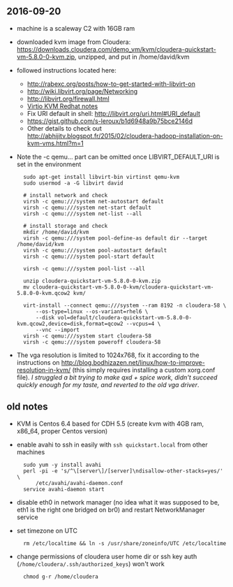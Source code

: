 ## 2016-09-20

* machine is a scaleway C2 with 16GB ram

* downloaded kvm image from Cloudera: <https://downloads.cloudera.com/demo_vm/kvm/cloudera-quickstart-vm-5.8.0-0-kvm.zip>, unzipped, and put in /home/david/kvm

* followed instructions located here:
    * <http://rabexc.org/posts/how-to-get-started-with-libvirt-on>
    * <http://wiki.libvirt.org/page/Networking> 
    * <http://libvirt.org/firewall.html>
    * [Virtio KVM Redhat notes](https://access.redhat.com/documentation/en-US/Red_Hat_Enterprise_Linux/6/html/Virtualization_Host_Configuration_and_Guest_Installation_Guide/form-Virtualization_Host_Configuration_and_Guest_Installation_Guide-Para_virtualized_drivers-Using_KVM_para_virtualized_drivers_for_existing_devices.html)
    * Fix URI default in shell: <http://libvirt.org/uri.html#URI_default>
    * <https://gist.github.com/s-leroux/b1d6948a9b75bce2146d>
    * Other details to check out <http://abhijitv.blogspot.fr/2015/02/cloudera-hadoop-installation-on-kvm-vms.html?m=1>


* Note the -c qemu... part can be omitted once LIBVIRT_DEFAULT_URI is set in the environment

        sudo apt-get install libvirt-bin virtinst qemu-kvm
        sudo usermod -a -G libvirt david
        
        # install network and check
        virsh -c qemu:///system net-autostart default
        virsh -c qemu:///system net-start default
        virsh -c qemu:///system net-list --all
        
        # install storage and check
        mkdir /home/david/kvm
        virsh -c qemu:///system pool-define-as default dir --target /home/david/kvm
        virsh -c qemu:///system pool-autostart default
        virsh -c qemu:///system pool-start default

        virsh -c qemu:///system pool-list --all
        
        unzip cloudera-quickstart-vm-5.8.0-0-kvm.zip
        mv cloudera-quickstart-vm-5.8.0-0-kvm/cloudera-quickstart-vm-5.8.0-0-kvm.qcow2 kvm/
        
        virt-install --connect qemu:///system --ram 8192 -n cloudera-58 \
            --os-type=linux --os-variant=rhel6 \
            --disk vol=default/cloudera-quickstart-vm-5.8.0-0-kvm.qcow2,device=disk,format=qcow2 --vcpus=4 \
            --vnc --import
        virsh -c qemu:///system start cloudera-58
        virsh -c qemu:///system poweroff cloudera-58
        
* The vga resolution is limited to 1024x768, fix it according to the instructions on <http://blog.bodhizazen.net/linux/how-to-improve-resolution-in-kvm/> (this simply requires installing a custom xorg.conf file). _I struggled a bit trying to make qxd + spice work, didn't succeed quickly enough for my taste, and reverted to the old vga driver_.

## old notes

* KVM is Centos 6.4 based for CDH 5.5 (create kvm with 4GB ram, x86_64, proper Centos version)

* enable avahi to ssh in easily with `ssh quickstart.local` from other machines

        sudo yum -y install avahi
        perl -pi -e 's/^\[server\]/[server]\ndisallow-other-stacks=yes/' \
            /etc/avahi/avahi-daemon.conf
        service avahi-daemon start

* disable eth0 in network manager (no idea what it was supposed to be, eth1 is the right one bridged on br0) and restart NetworkManager service

* set timezone on UTC

        rm /etc/localtime && ln -s /usr/share/zoneinfo/UTC /etc/localtime

* change permissions of cloudera user home dir or ssh key auth (`/home/cloudera/.ssh/authorized_keys`) won't work
        
        chmod g-r /home/cloudera
        
